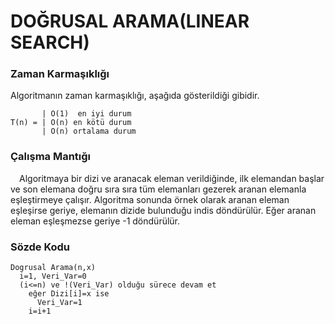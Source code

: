 # DOĞRUSAL ARAMA(LINEAR SEARCH)

### Zaman Karmaşıklığı

Algoritmanın zaman karmaşıklığı, aşağıda gösterildiği gibidir.

           | O(1)  en iyi durum
    T(n) = | O(n) en kötü durum
           | O(n) ortalama durum

### Çalışma Mantığı

&emsp;Algoritmaya bir dizi ve aranacak eleman verildiğinde, ilk elemandan başlar ve son elemana doğru sıra sıra tüm elemanları gezerek aranan elemanla eşleştirmeye çalışır. Algoritma sonunda örnek olarak aranan eleman eşleşirse geriye, elemanın dizide bulunduğu indis döndürülür. Eğer aranan eleman eşleşmezse geriye -1 döndürülür.

### Sözde Kodu

    Dogrusal Arama(n,x)
      i=1, Veri_Var=0
      (i<=n) ve !(Veri_Var) olduğu sürece devam et
        eğer Dizi[i]=x ise
          Veri_Var=1
        i=i+1

